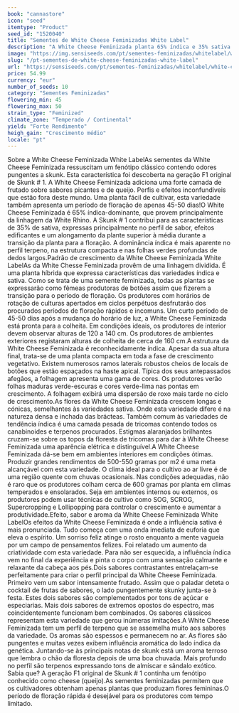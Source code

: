 ```yaml
---
book: "cannastore"
icon: "seed"
itemtype: "Product"
seed_id: "1520040"
title: "Sementes de White Cheese Feminizadas White Label"
description: "A White Cheese Feminizada planta 65% índica e 35% sativa com períodos de floração rápida. Perfis skunky e queijo. Grandes rendimentos e flores coloridas."
image: "https://img.sensiseeds.com/pt/sementes-feminizadas/whitelabel/white-cheese-feminizada-image.png"
slug: "/pt-sementes-de-white-cheese-feminizadas-white-label"
url: "https://sensiseeds.com/pt/sementes-feminizadas/whitelabel/white-cheese-feminizada?a_aid=cannastore"
price: 54.99
currency: "eur"
number_of_seeds: 10
category: "Sementes Feminizadas"
flowering_min: 45
flowering_max: 50
strain_type: "Feminized"
climate_zone: "Temperado / Continental"
yield: "Forte Rendimento"
heigh_gain: "Crescimento médio"
locale: "pt"
---
```

Sobre a White Cheese Feminizada White LabelAs sementes da White Cheese Feminizada ressuscitam um fenótipo clássico contendo odores pungentes a skunk. Esta característica foi descoberta na geração F1 original de Skunk # 1. A White Cheese Feminizada adiciona uma forte camada de frutado sobre sabores picantes e de queijo. Perfis e efeitos inconfundíveis que estão fora deste mundo. Uma planta fácil de cultivar, esta variedade também apresenta um período de floração de apenas 45-50 dias!O White Cheese Feminizada é 65% índica-dominante, que provem principalmente da linhagem da White Rhino. A Skunk # 1 contribui para as características de 35% de sativa, expressas principalmente no perfil de sabor, efeitos edificantes e um alongamento da plante superior à média durante a transição da planta para a floração. A dominância índica é mais aparente no perfil terpeno, na estrutura compacta e nas folhas verdes profundas de dedos largos.Padrão de crescimento da White Cheese Feminizada White LabelAs da White Chesse Feminizada provêm de uma linhagem dividida. É uma planta híbrida que expressa características das variedades índica e sativa. Como se trata de uma semente feminizada, todas as plantas se expressarão como fêmeas produtoras de botões assim que fizerem a transição para o período de floração. Os produtores com horários de rotação de culturas apertados em ciclos perpétuos desfrutarão dos procurados períodos de floração rápidos e incomuns. Um curto período de 45-50 dias após a mudança do horário de luz, a White Cheese Feminizada está pronta para a colheita. Em condições ideais, os produtores de interior devem observar alturas de 120 a 140 cm. Os produtores de ambientes exteriores registaram alturas de colheita de cerca de 160 cm.A estrutura da White Cheese Feminizada é reconhecidamente índica. Apesar da sua altura final, trata-se de uma planta compacta em toda a fase de crescimento vegetativo. Existem numerosos ramos laterais robustos cheios de locais de botões que estão espaçados na haste apical. Típica dos seus antepassados afegãos, a folhagem apresenta uma gama de cores. Os produtores verão folhas maduras verde-escuras e cores verde-lima nas pontas em crescimento. A folhagem exibirá uma dispersão de roxo mais tarde no ciclo de crescimento.As flores da White Cheese Feminizada crescem longas e cónicas, semelhantes às variedades sativa. Onde esta variedade difere é na natureza densa e inchada das brácteas. Também comum às variedades de tendência índica é uma camada pesada de tricomas contendo todos os canabinoides e terpenos procurados. Estigmas alaranjados brilhantes cruzam-se sobre os topos da floresta de tricomas para dar à White Cheese Feminizada uma aparência elétrica e distinguível.A White Cheese Feminizada dá-se bem em ambientes interiores em condições ótimas. Produzir grandes rendimentos de 500-550 gramas por m2 é uma meta alcançável com esta variedade. O clima ideal para o cultivo ao ar livre é de uma região quente com chuvas ocasionais. Nas condições adequadas, não é raro que os produtores colham cerca de 600 gramas por planta em climas temperados e ensolarados. Seja em ambientes internos ou externos, os produtores podem usar técnicas de cultivo como SOG, SCROG, Supercropping e Lollipopping para controlar o crescimento e aumentar a produtividade.Efeito, sabor e aroma da White Cheese Feminizada White LabelOs efeitos da White Cheese Feminizada é onde a influência sativa é mais pronunciada. Tudo começa com uma onda imediata de euforia que eleva o espírito. Um sorriso feliz atinge o rosto enquanto a mente vagueia por um campo de pensamentos felizes. Foi relatado um aumento da criatividade com esta variedade. Para não ser esquecida, a influência índica vem no final da experiência e pinta o corpo com uma sensação calmante e relaxante da cabeça aos pés.Dois sabores contrastantes entrelaçam-se perfeitamente para criar o perfil principal da White Cheese Feminizada. Primeiro vem um sabor intensamente frutado. Assim que o paladar deteta o cocktail de frutas de sabores, o lado pungentemente skunky junta-se à festa. Estes dois sabores são complementados por tons de açúcar e especiarias. Mais dois sabores de extremos opostos do espectro, mas coincidentemente funcionam bem combinados. Os sabores clássicos representam esta variedade que gerou inúmeras imitações.A White Cheese Feminizada tem um perfil de terpeno que se assemelha muito aos sabores da variedade. Os aromas são espessos e permanecem no ar. As flores são pungentes e muitas vezes exibem influência aromática do lado índica da genética. Juntando-se às principais notas de skunk está um aroma terroso que lembra o chão da floresta depois de uma boa chuvada. Mais profundo no perfil são terpenos expressando tons de almíscar e sândalo exótico. Sabia que? A geração F1 original de Skunk # 1 continha um fenótipo conhecido como cheese (queijo).As sementes feminizadas permitem que os cultivadores obtenham apenas plantas que produzam flores femininas.O período de floração rápida é desejável para os produtores com tempo limitado.

